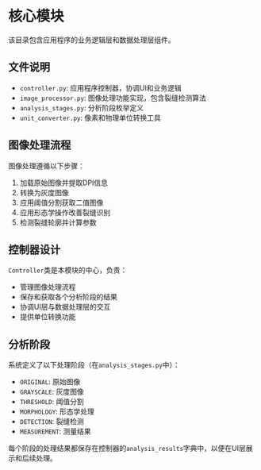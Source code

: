 # 核心模块

该目录包含应用程序的业务逻辑层和数据处理层组件。

## 文件说明

- `controller.py`: 应用程序控制器，协调UI和业务逻辑
- `image_processor.py`: 图像处理功能实现，包含裂缝检测算法
- `analysis_stages.py`: 分析阶段枚举定义
- `unit_converter.py`: 像素和物理单位转换工具

## 图像处理流程

图像处理遵循以下步骤：
1. 加载原始图像并提取DPI信息
2. 转换为灰度图像
3. 应用阈值分割获取二值图像
4. 应用形态学操作改善裂缝识别
5. 检测裂缝轮廓并计算参数

## 控制器设计

`Controller`类是本模块的中心，负责：
- 管理图像处理流程
- 保存和获取各个分析阶段的结果
- 协调UI层与数据处理层的交互
- 提供单位转换功能

## 分析阶段

系统定义了以下处理阶段（在`analysis_stages.py`中）：
- `ORIGINAL`: 原始图像
- `GRAYSCALE`: 灰度图像
- `THRESHOLD`: 阈值分割
- `MORPHOLOGY`: 形态学处理
- `DETECTION`: 裂缝检测
- `MEASUREMENT`: 测量结果

每个阶段的处理结果都保存在控制器的`analysis_results`字典中，以便在UI层展示和后续处理。 